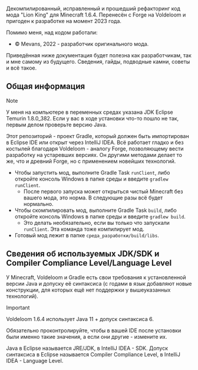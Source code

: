 Декомпилированный, исправленный и прошедший рефакторинг код мода "Lion King" для Minecraft 1.6.4. Перенесён с Forge на Voldeloom и пригоден к разработке на момент 2023 года.

Помимо меня, над кодом работали:

* © Mevans, 2022 - разработчик оригинального мода.

Приведённая ниже документация будет полезна как разработчикам, так и мне самому из будущего. Сведения, гайды, подводные камни, советы и всё такое. 

<h2> Общая информация </h2>

> [!NOTE]
> У меня на компьютере в переменных средах указана JDK Eclipse Temurin 1.8.0_382. Если у вас в ходе установки что-то пошло не так, первым делом проверьте версию Java.

Этот репозиторий - проект Gradle, который должен быть импортирован в Eclipse IDE или открыт через IntelliJ IDEA. Всё работает гладко и без костылей благодаря Voldeloom - аналогу Forge, позволяющему вести разработку на устаревших версиях. Он другими методами делает то же, что и древний Forge, но с применением новейших технологий. 

* Чтобы запустить мод, выполните Gradle Task `runClient`, либо откройте консоль Windows в папке среды и введите `gradlew runClient`.
  * После первого запуска может открыться чистый Minecraft без вашего мода, это норма. В следующие разы всё будет нормально.
* Чтобы скомпилировать мод, выполните Gradle Task `build`, либо откройте консоль Windows в папке среды и введите `gradlew build`.
  * Это делать необязательно, если вы только что запускали `runClient`. Эта команда тоже компилирует мод.
* Готовый мод лежит в папке `среда_разработки/build/libs`.

<h2> Сведения об используемых JDK/SDK и Compiler Compliance Level/Language Level </h2>

У Minecraft, Voldeloom и Gradle есть свои требования к установленной версии Java и допуску её синтаксиса (с годами в язык добавляют новые конструкции, для которых ещё нет поддержки у вышеуказанных технологий).

> [!IMPORTANT]
> Voldeloom 1.6.4 использует Java 11 + допуск синтаксиса 6.

Обязательно проконтролируйте, чтобы в вашей IDE после установки были именно такие значения, а если они другие - измените их.

Java в Eclipse называется JRE/JDK, в IntelliJ IDEA - SDK. Допуск синтаксиса в Eclipse называется Compiler Compliance Level, в IntelliJ IDEA - Language Level.
